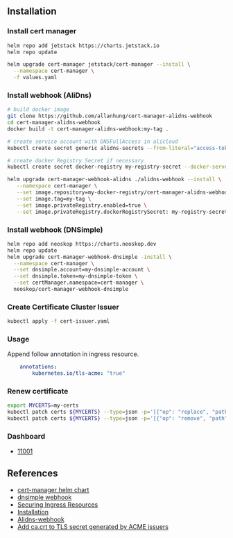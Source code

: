 ## Installation

### Install cert manager
```bash
helm repo add jetstack https://charts.jetstack.io
helm repo update

helm upgrade cert-manager jetstack/cert-manager --install \
  --namespace cert-manager \
  -f values.yaml
```

### Install webhook (AliDns)
```bash
# build docker image
git clone https://github.com/allanhung/cert-manager-alidns-webhook
cd cert-manager-alidns-webhook
docker build -t cert-manager-alidns-webhook:my-tag .

# create service account with DNSFullAccess in alicloud   
kubectl create secret generic alidns-secrets --from-literal="access-token=yourtoken" --from-literal="secret-key=yoursecret"i -n cert-manager

# create docker Registry Secret if necessary
kubectl create secret docker-registry my-registry-secret --docker-server=my-docker-registry --docker-username=my-name --docker-password=my-password

helm upgrade cert-manager-webhook-alidns ./alidns-webhook --install \
   --namespace cert-manager \
   --set image.repository=my-docker-registry/cert-manager-alidns-webhook \
   --set image.tag=my-tag \
   --set image.privateRegistry.enabled=true \
   --set image.privateRegistry.dockerRegistrySecret: my-registry-secret
```

### Install webhook (DNSimple)
```bash
helm repo add neoskop https://charts.neoskop.dev
helm repo update
helm upgrade cert-manager-webhook-dnsimple -install \
  --namespace cert-manager \
  --set dnsimple.account=my-dnsimple-account \
  --set dnsimple.token=my-dnsimple-token \
  --set certManager.namespace=cert-manager \
  neoskop/cert-manager-webhook-dnsimple
```

### Create Certificate Cluster Issuer
```bash  
kubectl apply -f cert-issuer.yaml
```

### Usage
Append follow annotation in ingress resource.
```yaml
    annotations:
        kubernetes.io/tls-acme: "true" 
```

### Renew certificate
```bash
export MYCERTS=my-certs
kubectl patch certs ${MYCERTS} --type=json -p='[{"op": "replace", "path": "/spec/renewBefore", "value": "1440h"}]'
kubectl patch certs ${MYCERTS} --type=json -p='[{"op": "remove", "path": "/spec/renewBefore"}]'
```

### Dashboard
* [11001](https://grafana.com/grafana/dashboards/11001)

## References
* [cert-manager helm chart](https://github.com/jetstack/cert-manager/tree/master/deploy)
* [dnsimple webhook](https://github.com/neoskop/cert-manager-webhook-dnsimple)
* [Securing Ingress Resources](https://cert-manager.io/docs/usage/ingress)
* [Installation](https://cert-manager.io/docs/installation/kubernetes)
* [Alidns-webhook](https://github.com/DEVmachine-fr/cert-manager-alidns-webhook)
* [Add ca.crt to TLS secret generated by ACME issuers](https://github.com/jetstack/cert-manager/issues/1571)
